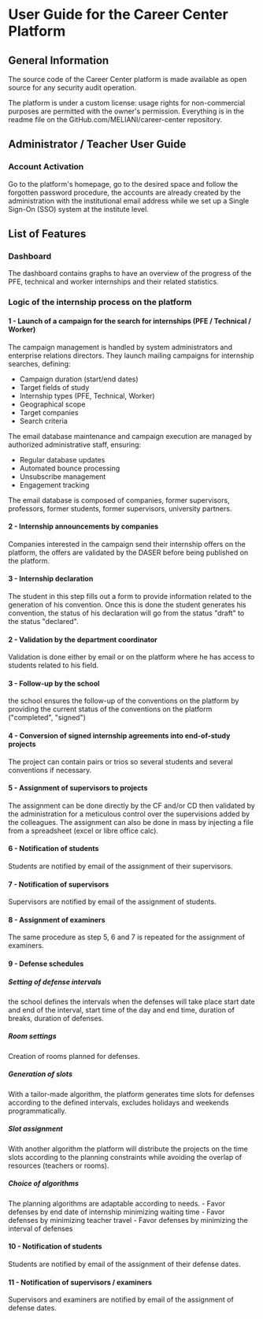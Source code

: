 # User Guide for the Career Center Platform

## General Information

The source code of the Career Center platform is made available as open source for any security audit operation.

The platform is under a custom license: usage rights for non-commercial purposes are permitted with the owner's permission. Everything is in the readme file on the GitHub.com/MELIANI/career-center repository.

## Administrator / Teacher User Guide

### Account Activation

Go to the platform's homepage, go to the desired space and follow the forgotten password procedure, the accounts are already created by the administration with the institutional email address while we set up a Single Sign-On (SSO) system at the institute level.

## List of Features

### Dashboard

The dashboard contains graphs to have an overview of the progress of the PFE, technical and worker internships and their related statistics.

### Logic of the internship process on the platform

#### 1 - Launch of a campaign for the search for internships (PFE / Technical / Worker)

The campaign management is handled by system administrators and enterprise relations directors. They launch mailing campaigns for internship searches, defining:
- Campaign duration (start/end dates)
- Target fields of study
- Internship types (PFE, Technical, Worker)
- Geographical scope
- Target companies
- Search criteria

The email database maintenance and campaign execution are managed by authorized administrative staff, ensuring:
- Regular database updates
- Automated bounce processing
- Unsubscribe management
- Engagement tracking

The email database is composed of companies, former supervisors, professors, former students, former supervisors, university partners.

#### 2 - Internship announcements by companies

Companies interested in the campaign send their internship offers on the platform, the offers are validated by the DASER before being published on the platform.

#### 3 - Internship declaration

The student in this step fills out a form to provide information related to the generation of his convention.
Once this is done the student generates his convention, the status of his declaration will go from the status "draft" to the status "declared".

#### 2 - Validation by the department coordinator

Validation is done either by email or on the platform where he has access to students related to his field.

#### 3 - Follow-up by the school

the school ensures the follow-up of the conventions on the platform by providing the current status of the conventions on the platform ("completed", "signed")

#### 4 - Conversion of signed internship agreements into end-of-study projects

The project can contain pairs or trios so several students and several conventions if necessary.

#### 5 - Assignment of supervisors to projects

The assignment can be done directly by the CF and/or CD then validated by the administration for a meticulous control over the supervisions added by the colleagues.
The assignment can also be done in mass by injecting a file from a spreadsheet (excel or libre office calc).

#### 6 - Notification of students

Students are notified by email of the assignment of their supervisors.

#### 7 - Notification of supervisors

Supervisors are notified by email of the assignment of students.

#### 8 - Assignment of examiners

The same procedure as step 5, 6 and 7 is repeated for the assignment of examiners.

#### 9 - Defense schedules

##### Setting of defense intervals

the school defines the intervals when the defenses will take place start date and end of the interval, start time of the day and end time, duration of breaks, duration of defenses.

##### Room settings

Creation of rooms planned for defenses.

##### Generation of slots

With a tailor-made algorithm, the platform generates time slots for defenses according to the defined intervals, excludes holidays and weekends programmatically.

##### Slot assignment

With another algorithm the platform will distribute the projects on the time slots according to the planning constraints while avoiding the overlap of resources (teachers or rooms).

##### Choice of algorithms

The planning algorithms are adaptable according to needs.
    - Favor defenses by end date of internship minimizing waiting time
    - Favor defenses by minimizing teacher travel
    - Favor defenses by minimizing the interval of defenses

#### 10 - Notification of students

Students are notified by email of the assignment of their defense dates.

#### 11 - Notification of supervisors / examiners

Supervisors and examiners are notified by email of the assignment of defense dates.
